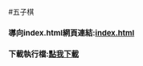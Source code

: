 #五子棋

<h1 style = font-size:15px>導向index.html網頁連結:<a href="https://walkingglass.github.io/Gobang_41243211/">index.html</a></h1>
<h1 style = font-size:15px>下載執行檔:<a href="https://github.com/walkingglass/Gobang_41243211/raw/main/Gobang.exe">點我下載</a></h1>
